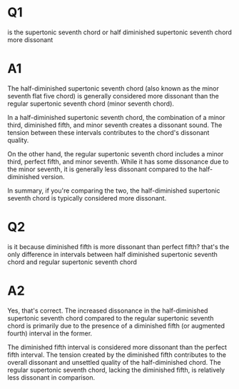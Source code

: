 # Q1

is the supertonic seventh chord or half diminished supertonic seventh chord more dissonant

# A1

The half-diminished supertonic seventh chord (also known as the minor seventh flat five chord) is generally considered more dissonant than the regular supertonic seventh chord (minor seventh chord).

In a half-diminished supertonic seventh chord, the combination of a minor third, diminished fifth, and minor seventh creates a dissonant sound. The tension between these intervals contributes to the chord's dissonant quality.

On the other hand, the regular supertonic seventh chord includes a minor third, perfect fifth, and minor seventh. While it has some dissonance due to the minor seventh, it is generally less dissonant compared to the half-diminished version.

In summary, if you're comparing the two, the half-diminished supertonic seventh chord is typically considered more dissonant.


# Q2

is it because diminished fifth is more dissonant than perfect fifth? that's the only difference in intervals between half diminished supertonic seventh chord and regular supertonic seventh chord

# A2

Yes, that's correct. The increased dissonance in the half-diminished supertonic seventh chord compared to the regular supertonic seventh chord is primarily due to the presence of a diminished fifth (or augmented fourth) interval in the former.

The diminished fifth interval is considered more dissonant than the perfect fifth interval. The tension created by the diminished fifth contributes to the overall dissonant and unsettled quality of the half-diminished chord. The regular supertonic seventh chord, lacking the diminished fifth, is relatively less dissonant in comparison.